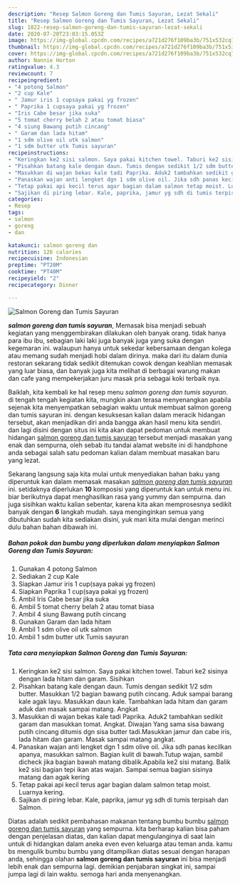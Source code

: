 ```yaml
---
description: "Resep Salmon Goreng dan Tumis Sayuran, Lezat Sekali"
title: "Resep Salmon Goreng dan Tumis Sayuran, Lezat Sekali"
slug: 1822-resep-salmon-goreng-dan-tumis-sayuran-lezat-sekali
date: 2020-07-20T23:03:15.053Z
image: https://img-global.cpcdn.com/recipes/a721d276f109ba3b/751x532cq70/salmon-goreng-dan-tumis-sayuran-foto-resep-utama.jpg
thumbnail: https://img-global.cpcdn.com/recipes/a721d276f109ba3b/751x532cq70/salmon-goreng-dan-tumis-sayuran-foto-resep-utama.jpg
cover: https://img-global.cpcdn.com/recipes/a721d276f109ba3b/751x532cq70/salmon-goreng-dan-tumis-sayuran-foto-resep-utama.jpg
author: Nannie Horton
ratingvalue: 4.3
reviewcount: 7
recipeingredient:
- "4 potong Salmon"
- "2 cup Kale"
- " Jamur iris 1 cupsaya pakai yg frozen"
- " Paprika 1 cupsaya pakai yg frozen"
- "Iris Cabe besar jika suka"
- "5 tomat cherry belah 2 atau tomat biasa"
- "4 siung Bawang putih cincang"
- " Garam dan lada hitam"
- "1 sdm olive oil utk salmon"
- "1 sdm butter utk Tumis sayuran"
recipeinstructions:
- "Keringkan ke2 sisi salmon. Saya pakai kitchen towel. Taburi ke2 sisinya dengan lada hitam dan garam. Sisihkan"
- "Pisahkan batang kale dengan daun. Tumis dengan sedikit 1/2 sdm butter. Masukkan 1/2 bagian bawang putih cincang. Aduk sampai barang kale agak layu. Masukkan daun kale. Tambahkan lada hitam dan garam aduk dan masak sampai matang. Angkat"
- "Masukkan di wajan bekas kale tadi Paprika. Aduk2 tambahkan sedikit garam dan masukkan tomat. Angkat. Diwajan Yang sama sisa bawang putih cincang ditumis dgn sisa butter tadi.Masukkan jamur dan cabe iris, lada hitam dan garam. Masak sampai matang angkat."
- "Panaskan wajan anti lengket dgn 1 sdm olive oil. Jika sdh panas kecilkan apanya, masukkan salmon. Bagian kulit di bawah.Tutup wajan, sambil dicheck jika bagian bawah matang dibalik.Apabila ke2 sisi matang. Balik ke2 sisi bagian tepi ikan atas wajan. Sampai semua bagian sisinya matang dan agak kering"
- "Tetap pakai api kecil terus agar bagian dalam salmon tetap moist. Luarnya kering."
- "Sajikan di piring lebar. Kale, paprika, jamur yg sdh di tumis terpisah dan Salmon."
categories:
- Resep
tags:
- salmon
- goreng
- dan

katakunci: salmon goreng dan 
nutrition: 126 calories
recipecuisine: Indonesian
preptime: "PT20M"
cooktime: "PT40M"
recipeyield: "2"
recipecategory: Dinner

---
```



![Salmon Goreng dan Tumis Sayuran](https://img-global.cpcdn.com/recipes/a721d276f109ba3b/751x532cq70/salmon-goreng-dan-tumis-sayuran-foto-resep-utama.jpg)

<b><i>salmon goreng dan tumis sayuran</i></b>, Memasak bisa menjadi sebuah kegiatan yang menggembirakan dilakukan oleh banyak orang. tidak hanya para ibu ibu, sebagian laki laki juga banyak juga yang suka dengan kegemaran ini. walaupun hanya untuk sekedar kebersamaan dengan kolega atau memang sudah menjadi hobi dalam dirinya. maka dari itu dalam dunia restoran sekarang tidak sedikit ditemukan cowok dengan keahlian memasak yang luar biasa, dan banyak juga kita melihat di berbagai warung makan dan cafe yang mempekerjakan juru masak pria sebagai koki terbaik nya.

Baiklah, kita kembali ke hal resep menu <i>salmon goreng dan tumis sayuran</i>. di tengah tengah kegiatan kita, mungkin akan terasa menyenangkan apabila sejenak kita menyempatkan sebagian waktu untuk membuat salmon goreng dan tumis sayuran ini. dengan kesuksesan kalian dalam meracik hidangan tersebut, akan menjadikan diri anda bangga akan hasil menu kita sendiri. dan lagi disini dengan situs ini kita akan dapat pedoman untuk membuat hidangan <u>salmon goreng dan tumis sayuran</u> tersebut menjadi masakan yang enak dan sempurna, oleh sebab itu tandai alamat website ini di handphone anda sebagai salah satu pedoman kalian dalam membuat masakan baru yang lezat.




Sekarang langsung saja kita mulai untuk menyediakan bahan baku yang diperuntuk kan dalam memasak masakan <u><i>salmon goreng dan tumis sayuran</i></u> ini. setidaknya diperlukan <b>10</b> komposisi yang diperuntuk kan untuk menu ini. biar berikutnya dapat menghasilkan rasa yang yummy dan sempurna. dan juga sisihkan waktu kalian sebentar, karena kita akan memprosesnya sedikit banyak dengan <b>6</b> langkah mudah. saya menginginkan semua yang dibutuhkan sudah kita sediakan disini, yuk mari kita mulai dengan merinci dulu bahan bahan dibawah ini.

<!--inarticleads1-->

##### Bahan pokok dan bumbu yang diperlukan dalam menyiapkan Salmon Goreng dan Tumis Sayuran:

1. Gunakan 4 potong Salmon
1. Sediakan 2 cup Kale
1. Siapkan  Jamur iris 1 cup(saya pakai yg frozen)
1. Siapkan  Paprika 1 cup(saya pakai yg frozen)
1. Ambil Iris Cabe besar jika suka
1. Ambil 5 tomat cherry belah 2 atau tomat biasa
1. Ambil 4 siung Bawang putih cincang
1. Gunakan  Garam dan lada hitam
1. Ambil 1 sdm olive oil utk salmon
1. Ambil 1 sdm butter utk Tumis sayuran




<!--inarticleads2-->

##### Tata cara menyiapkan Salmon Goreng dan Tumis Sayuran:

1. Keringkan ke2 sisi salmon. Saya pakai kitchen towel. Taburi ke2 sisinya dengan lada hitam dan garam. Sisihkan
1. Pisahkan batang kale dengan daun. Tumis dengan sedikit 1/2 sdm butter. Masukkan 1/2 bagian bawang putih cincang. Aduk sampai barang kale agak layu. Masukkan daun kale. Tambahkan lada hitam dan garam aduk dan masak sampai matang. Angkat
1. Masukkan di wajan bekas kale tadi Paprika. Aduk2 tambahkan sedikit garam dan masukkan tomat. Angkat. Diwajan Yang sama sisa bawang putih cincang ditumis dgn sisa butter tadi.Masukkan jamur dan cabe iris, lada hitam dan garam. Masak sampai matang angkat.
1. Panaskan wajan anti lengket dgn 1 sdm olive oil. Jika sdh panas kecilkan apanya, masukkan salmon. Bagian kulit di bawah.Tutup wajan, sambil dicheck jika bagian bawah matang dibalik.Apabila ke2 sisi matang. Balik ke2 sisi bagian tepi ikan atas wajan. Sampai semua bagian sisinya matang dan agak kering
1. Tetap pakai api kecil terus agar bagian dalam salmon tetap moist. Luarnya kering.
1. Sajikan di piring lebar. Kale, paprika, jamur yg sdh di tumis terpisah dan Salmon.




Diatas adalah sedikit pembahasan makanan tentang bumbu bumbu <u>salmon goreng dan tumis sayuran</u> yang sempurna. kita berharap kalian bisa paham dengan penjelasan diatas, dan kalian dapat mengulanginya di saat lain untuk di hidangkan dalam aneka even even keluarga atau teman anda. kamu bs mengulik bumbu bumbu yang ditampilkan diatas sesuai dengan harapan anda, sehingga olahan <b>salmon goreng dan tumis sayuran</b> ini bisa menjadi lebih enak dan sempurna lagi. demikian penjabaran singkat ini, sampai jumpa lagi di lain waktu. semoga hari anda menyenangkan.
